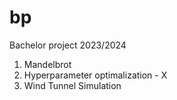# bp
Bachelor project 2023/2024

1. Mandelbrot
2. Hyperparameter optimalization - X
3. Wind Tunnel Simulation
